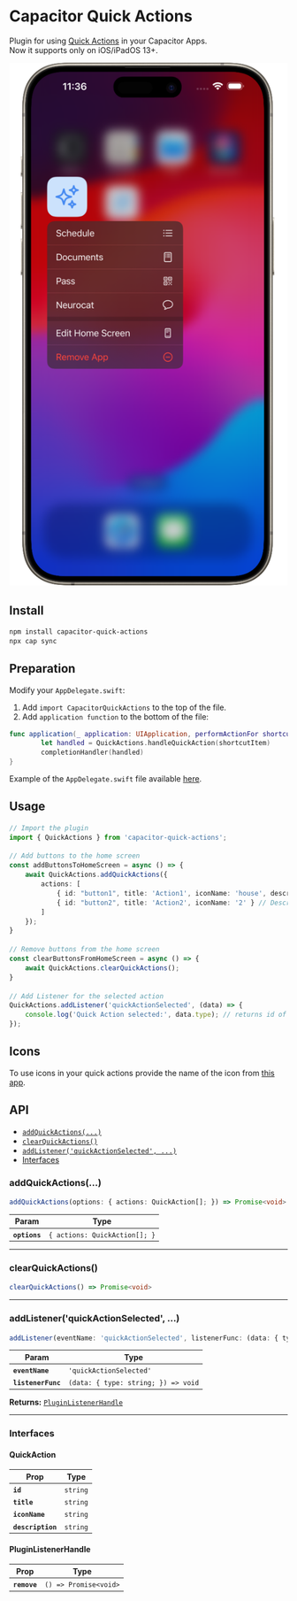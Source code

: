 # Capacitor Quick Actions

Plugin for using [Quick Actions](https://developer.apple.com/documentation/uikit/menus_and_shortcuts/add_home_screen_quick_actions#3701696) in your Capacitor Apps.  
Now it supports only on iOS/iPadOS 13+.

![](https://github.com/lukasandreano/capacitor-quick-actions/blob/main/docs/preview-cutted.png?raw=true)

## Install

```bash
npm install capacitor-quick-actions
npx cap sync
```

## Preparation
Modify your `AppDelegate.swift`:
1. Add `import CapacitorQuickActions` to the top of the file.
2. Add `application function` to the bottom of the file:
```swift
func application(_ application: UIApplication, performActionFor shortcutItem: UIApplicationShortcutItem, completionHandler: @escaping (Bool) -> Void) {
        let handled = QuickActions.handleQuickAction(shortcutItem)
        completionHandler(handled)
}
```
Example of the `AppDelegate.swift` file available [here](https://github.com/lukasandreano/capacitor-quick-actions/blob/main/docs/AppDelegate.swift). 

## Usage
```typescript
// Import the plugin
import { QuickActions } from 'capacitor-quick-actions';

// Add buttons to the home screen
const addButtonsToHomeScreen = async () => {
    await QuickActions.addQuickActions({
        actions: [
            { id: "button1", title: 'Action1', iconName: 'house', description: 'Description1' },
            { id: "button2", title: 'Action2', iconName: '2' } // Description is optional
        ]
    });
}

// Remove buttons from the home screen
const clearButtonsFromHomeScreen = async () => {
    await QuickActions.clearQuickActions();
}

// Add Listener for the selected action
QuickActions.addListener('quickActionSelected', (data) => {
    console.log('Quick Action selected:', data.type); // returns id of the selected action
});
```

## Icons
To use icons in your quick actions provide the name of the icon from [this app](https://developer.apple.com/sf-symbols/).

## API

<docgen-index>

* [`addQuickActions(...)`](#addquickactions)
* [`clearQuickActions()`](#clearquickactions)
* [`addListener('quickActionSelected', ...)`](#addlistenerquickactionselected-)
* [Interfaces](#interfaces)

</docgen-index>

<docgen-api>
<!--Update the source file JSDoc comments and rerun docgen to update the docs below-->

### addQuickActions(...)

```typescript
addQuickActions(options: { actions: QuickAction[]; }) => Promise<void>
```

| Param         | Type                                     |
| ------------- | ---------------------------------------- |
| **`options`** | <code>{ actions: QuickAction[]; }</code> |

--------------------


### clearQuickActions()

```typescript
clearQuickActions() => Promise<void>
```

--------------------


### addListener('quickActionSelected', ...)

```typescript
addListener(eventName: 'quickActionSelected', listenerFunc: (data: { type: string; }) => void) => PluginListenerHandle
```

| Param              | Type                                              |
| ------------------ | ------------------------------------------------- |
| **`eventName`**    | <code>'quickActionSelected'</code>                |
| **`listenerFunc`** | <code>(data: { type: string; }) =&gt; void</code> |

**Returns:** <code><a href="#pluginlistenerhandle">PluginListenerHandle</a></code>

--------------------


### Interfaces


#### QuickAction

| Prop              | Type                |
| ----------------- | ------------------- |
| **`id`**          | <code>string</code> |
| **`title`**       | <code>string</code> |
| **`iconName`**    | <code>string</code> |
| **`description`** | <code>string</code> |


#### PluginListenerHandle

| Prop         | Type                                      |
| ------------ | ----------------------------------------- |
| **`remove`** | <code>() =&gt; Promise&lt;void&gt;</code> |

</docgen-api>
